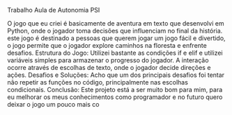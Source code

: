 Trabalho Aula de Autonomia PSI

O jogo que eu criei é basicamente de aventura em texto que desenvolvi em Python, onde o
jogador toma decisões que influenciam no final da história. este jogo é destinado a pessoas
que querem jogar um jogo fácil e divertido, o jogo permite que o jogador explore caminhos
na floresta e enfrente desafios.
Estrutura do Jogo:
Utilizei bastante as condições if e elif e utilizei variáveis simples para armazenar o progresso
do jogador. A interação ocorre através de escolhas de texto, onde o jogador decide direções
e ações.
Desafios e Soluções:
Acho que um dos principais desafios foi tentar não repetir as funções no código,
principalmente nas escolhas condicionais.
Conclusão:
Este projeto está a ser muito bom para mim, para eu melhorar os meus conhecimentos
como programador e no futuro quero deixar o jogo um pouco mais co
